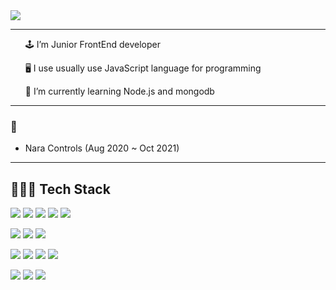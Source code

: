 

<!--
**chocodigo/chocodigo** is a ✨ _special_ ✨ repository because its `README.md` (this file) appears on your GitHub profile.

Here are some ideas to get you started:

- 🔭 I’m currently working on ...
- 🌱 I’m currently learning ...
- 👯 I’m looking to collaborate on ...
- 🤔 I’m looking for help with ...
- 💬 Ask me about ...
- 📫 How to reach me: ...
- 😄 Pronouns: ...
- ⚡ Fun fact: ...
-->

<img src="https://capsule-render.vercel.app/api?type=waving&color=gradient&height=300&section=header&fontSize=90&text=Haerim%20Choi" />

<hr/>


  <ul>
    🕹 I’m Junior FrontEnd developer
  </ul>
  <ul>
    🖥 I use usually use JavaScript language for programming
  </ul>
  <ul>
    🌱 I’m currently learning Node.js and mongodb
  </ul>

<hr/>
<!-- <p class="has-line-data" data-line-start="0" data-line-end="3"><a href="https://github.com/chocodigo"><img src="https://github-readme-streak-stats.herokuapp.com/?user=chocodigo&amp;theme=calm" alt="streak"></a><br>
<a href="https://github.com/chocodigo"><img src="https://github-readme-stats.vercel.app/api?username=chocodigo&amp;show_icons=true&amp;count_private=true&amp;hide=stars&amp;include_all_commits=true&amp;theme=onedark" alt="chocodigo's github stats"></a><br> -->
<!-- <a href="https://github.com/chocodigo"><img src="https://github-readme-stats.vercel.app/api/top-langs/?username=chocodigo&amp;langs_count=8&amp;count_private=true&amp;exclude_repo=IoTSharp,awesome-wiki,InplaceEditBoxLib,awesome-avalonia,gitignore,allive,FinanceDataReader,ookii-dialogs-wpf,use-asset,MessageBox.Avalonia,covid19india-react,twitter-korean-text,git-usage,devil-glitches&amp;layout=compact&amp;theme=onedark" alt="Top Langs"></a></p> -->


### 🔭 
- Nara Controls (Aug 2020 ~ Oct 2021)

<hr/>

## 👩🏻‍💻 Tech Stack
<p>
  <img src="https://img.shields.io/badge/C%23-6B03FC?style=for-the-badge&logo=c sharp&logoColor=white"/>
  <img src="https://img.shields.io/badge/Java-007396?style=for-the-badge&logo=java&logoColor=white"/>
  <img src="https://img.shields.io/badge/Javascript-ffb13b?style=for-the-badge&logo=javascript&logoColor=white"/>
  <img src="https://img.shields.io/badge/HTML-E34F26?style=for-the-badge&logo=html5&logoColor=white"/>
  <img src="https://img.shields.io/badge/CSS-1572B6?style=for-the-badge&logo=css3&logoColor=white"/>
</p>
<p>
  <img src="https://img.shields.io/badge/AWS Lambda-E16008?style=for-the-badge&logo=Amazon AWS&logoColor=white"/>
  <img src="https://img.shields.io/badge/Amazon S3-569A31?style=for-the-badge&logo=Amazon S3&logoColor=white"/>
  <img src="https://img.shields.io/badge/Amazon DynamoDB-E16008?style=for-the-badge&logo=Amazon AWS&logoColor=white"/>
</p>
<p>
  <img src="https://img.shields.io/badge/.NET-03A5FC?style=for-the-badge&logo=.net&logoColor=white"/>
  <img src="https://img.shields.io/badge/node.js-%2343853D.svg?style=for-the-badge&logo=node.js&logoColor=white"/>
    <img src="https://img.shields.io/badge/express.js-%23404d59.svg?style=for-the-badge&logo=express&logoColor=white"/>
    <img src="https://img.shields.io/badge/Git-F05032.svg?style=for-the-badge&logo=Git&logoColor=white"/>
</p>
<p>
  <img src="https://img.shields.io/badge/React.js-61DAFB?style=for-the-badge&logo=react&logoColor=white"/>
    <img src="https://img.shields.io/badge/mysql-15008C.svg?style=for-the-badge&logo=mysql&logoColor=white"/>
    <img src="https://img.shields.io/badge/MongoDB-C70458.svg?style=for-the-badge&logo=mongodb&logoColor=white"/>
</p>
